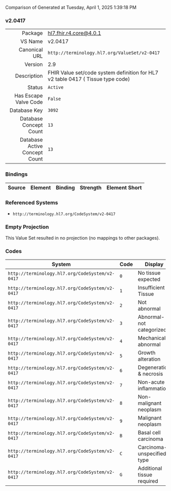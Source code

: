 Comparison of 
Generated at Tuesday, April 1, 2025 1:39:18 PM

### v2.0417

|      |     |
| ---: | --- |
| Package | hl7.fhir.r4.core@4.0.1 |
| VS Name | v2.0417 |
| Canonical URL | `http://terminology.hl7.org/ValueSet/v2-0417` |
| Version | 2.9 |
| Description | FHIR Value set/code system definition for HL7 v2 table 0417 ( Tissue type code) |
| Status | `Active` |
| Has Escape Valve Code | `False` |
| Database Key | `3092` |
| Database Concept Count | `13` |
| Database Active Concept Count | `13` |
### Bindings

| Source | Element | Binding | Strength | Element Short |
| ------ | ------- | ------- | -------- | ------------- |

### Referenced Systems

* `http://terminology.hl7.org/CodeSystem/v2-0417`
### Empty Projection

This Value Set resulted in no projection (no mappings to other packages).

### Codes

| System | Code | Display |
| ------ | ---- | ------- |
| `http://terminology.hl7.org/CodeSystem/v2-0417` | `0` | No tissue expected |
| `http://terminology.hl7.org/CodeSystem/v2-0417` | `1` | Insufficient Tissue |
| `http://terminology.hl7.org/CodeSystem/v2-0417` | `2` | Not abnormal |
| `http://terminology.hl7.org/CodeSystem/v2-0417` | `3` | Abnormal-not categorized |
| `http://terminology.hl7.org/CodeSystem/v2-0417` | `4` | Mechanical abnormal |
| `http://terminology.hl7.org/CodeSystem/v2-0417` | `5` | Growth alteration |
| `http://terminology.hl7.org/CodeSystem/v2-0417` | `6` | Degeneration & necrosis |
| `http://terminology.hl7.org/CodeSystem/v2-0417` | `7` | Non-acute inflammation |
| `http://terminology.hl7.org/CodeSystem/v2-0417` | `8` | Non-malignant neoplasm |
| `http://terminology.hl7.org/CodeSystem/v2-0417` | `9` | Malignant neoplasm |
| `http://terminology.hl7.org/CodeSystem/v2-0417` | `B` | Basal cell carcinoma |
| `http://terminology.hl7.org/CodeSystem/v2-0417` | `C` | Carcinoma-unspecified type |
| `http://terminology.hl7.org/CodeSystem/v2-0417` | `G` | Additional tissue required |

